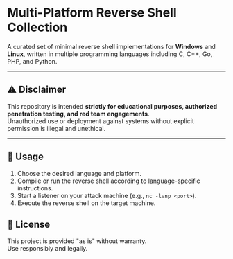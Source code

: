 # Multi-Platform Reverse Shell Collection

A curated set of minimal reverse shell implementations for **Windows** and **Linux**, written in multiple programming languages including C, C++, Go, PHP, and Python.

---

## ⚠️ Disclaimer

This repository is intended **strictly for educational purposes, authorized penetration testing, and red team engagements**.  
Unauthorized use or deployment against systems without explicit permission is illegal and unethical.

---
## 🚀 Usage

1. Choose the desired language and platform.
2. Compile or run the reverse shell according to language-specific instructions.
3. Start a listener on your attack machine (e.g., `nc -lvnp <port>`).
4. Execute the reverse shell on the target machine.


## 📜 License

This project is provided "as is" without warranty.  
Use responsibly and legally.
